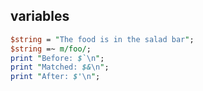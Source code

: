## variables
```perl
$string = "The food is in the salad bar";
$string =~ m/foo/;
print "Before: $`\n";
print "Matched: $&\n";
print "After: $'\n";
```

